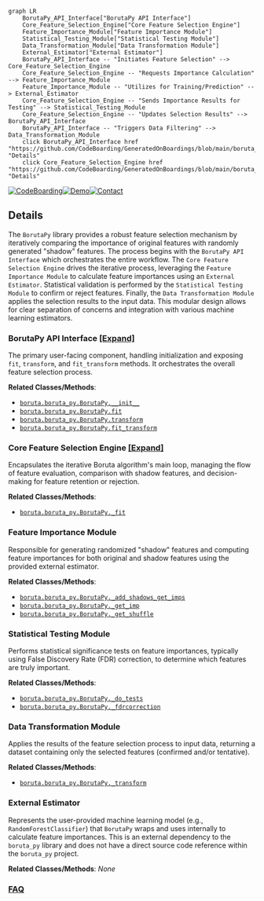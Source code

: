 ```mermaid
graph LR
    BorutaPy_API_Interface["BorutaPy API Interface"]
    Core_Feature_Selection_Engine["Core Feature Selection Engine"]
    Feature_Importance_Module["Feature Importance Module"]
    Statistical_Testing_Module["Statistical Testing Module"]
    Data_Transformation_Module["Data Transformation Module"]
    External_Estimator["External Estimator"]
    BorutaPy_API_Interface -- "Initiates Feature Selection" --> Core_Feature_Selection_Engine
    Core_Feature_Selection_Engine -- "Requests Importance Calculation" --> Feature_Importance_Module
    Feature_Importance_Module -- "Utilizes for Training/Prediction" --> External_Estimator
    Core_Feature_Selection_Engine -- "Sends Importance Results for Testing" --> Statistical_Testing_Module
    Core_Feature_Selection_Engine -- "Updates Selection Results" --> BorutaPy_API_Interface
    BorutaPy_API_Interface -- "Triggers Data Filtering" --> Data_Transformation_Module
    click BorutaPy_API_Interface href "https://github.com/CodeBoarding/GeneratedOnBoardings/blob/main/boruta_py/BorutaPy_API_Interface.md" "Details"
    click Core_Feature_Selection_Engine href "https://github.com/CodeBoarding/GeneratedOnBoardings/blob/main/boruta_py/Core_Feature_Selection_Engine.md" "Details"
```

[![CodeBoarding](https://img.shields.io/badge/Generated%20by-CodeBoarding-9cf?style=flat-square)](https://github.com/CodeBoarding/GeneratedOnBoardings)[![Demo](https://img.shields.io/badge/Try%20our-Demo-blue?style=flat-square)](https://www.codeboarding.org/demo)[![Contact](https://img.shields.io/badge/Contact%20us%20-%20contact@codeboarding.org-lightgrey?style=flat-square)](mailto:contact@codeboarding.org)

## Details

The `BorutaPy` library provides a robust feature selection mechanism by iteratively comparing the importance of original features with randomly generated "shadow" features. The process begins with the `BorutaPy API Interface` which orchestrates the entire workflow. The `Core Feature Selection Engine` drives the iterative process, leveraging the `Feature Importance Module` to calculate feature importances using an `External Estimator`. Statistical validation is performed by the `Statistical Testing Module` to confirm or reject features. Finally, the `Data Transformation Module` applies the selection results to the input data. This modular design allows for clear separation of concerns and integration with various machine learning estimators.

### BorutaPy API Interface [[Expand]](./BorutaPy_API_Interface.md)
The primary user-facing component, handling initialization and exposing `fit`, `transform`, and `fit_transform` methods. It orchestrates the overall feature selection process.


**Related Classes/Methods**:

- <a href="https://github.com/scikit-learn-contrib/boruta_py/blob/master/boruta/boruta_py.py" target="_blank" rel="noopener noreferrer">`boruta.boruta_py.BorutaPy.__init__`</a>
- <a href="https://github.com/scikit-learn-contrib/boruta_py/blob/master/boruta/boruta_py.py" target="_blank" rel="noopener noreferrer">`boruta.boruta_py.BorutaPy.fit`</a>
- <a href="https://github.com/scikit-learn-contrib/boruta_py/blob/master/boruta/boruta_py.py" target="_blank" rel="noopener noreferrer">`boruta.boruta_py.BorutaPy.transform`</a>
- <a href="https://github.com/scikit-learn-contrib/boruta_py/blob/master/boruta/boruta_py.py" target="_blank" rel="noopener noreferrer">`boruta.boruta_py.BorutaPy.fit_transform`</a>


### Core Feature Selection Engine [[Expand]](./Core_Feature_Selection_Engine.md)
Encapsulates the iterative Boruta algorithm's main loop, managing the flow of feature evaluation, comparison with shadow features, and decision-making for feature retention or rejection.


**Related Classes/Methods**:

- <a href="https://github.com/scikit-learn-contrib/boruta_py/blob/master/boruta/boruta_py.py" target="_blank" rel="noopener noreferrer">`boruta.boruta_py.BorutaPy._fit`</a>


### Feature Importance Module
Responsible for generating randomized "shadow" features and computing feature importances for both original and shadow features using the provided external estimator.


**Related Classes/Methods**:

- <a href="https://github.com/scikit-learn-contrib/boruta_py/blob/master/boruta/boruta_py.py" target="_blank" rel="noopener noreferrer">`boruta.boruta_py.BorutaPy._add_shadows_get_imps`</a>
- <a href="https://github.com/scikit-learn-contrib/boruta_py/blob/master/boruta/boruta_py.py" target="_blank" rel="noopener noreferrer">`boruta.boruta_py.BorutaPy._get_imp`</a>
- <a href="https://github.com/scikit-learn-contrib/boruta_py/blob/master/boruta/boruta_py.py" target="_blank" rel="noopener noreferrer">`boruta.boruta_py.BorutaPy._get_shuffle`</a>


### Statistical Testing Module
Performs statistical significance tests on feature importances, typically using False Discovery Rate (FDR) correction, to determine which features are truly important.


**Related Classes/Methods**:

- <a href="https://github.com/scikit-learn-contrib/boruta_py/blob/master/boruta/boruta_py.py" target="_blank" rel="noopener noreferrer">`boruta.boruta_py.BorutaPy._do_tests`</a>
- <a href="https://github.com/scikit-learn-contrib/boruta_py/blob/master/boruta/boruta_py.py" target="_blank" rel="noopener noreferrer">`boruta.boruta_py.BorutaPy._fdrcorrection`</a>


### Data Transformation Module
Applies the results of the feature selection process to input data, returning a dataset containing only the selected features (confirmed and/or tentative).


**Related Classes/Methods**:

- <a href="https://github.com/scikit-learn-contrib/boruta_py/blob/master/boruta/boruta_py.py" target="_blank" rel="noopener noreferrer">`boruta.boruta_py.BorutaPy._transform`</a>


### External Estimator
Represents the user-provided machine learning model (e.g., `RandomForestClassifier`) that `BorutaPy` wraps and uses internally to calculate feature importances. This is an external dependency to the `boruta_py` library and does not have a direct source code reference within the `boruta_py` project.


**Related Classes/Methods**: _None_



### [FAQ](https://github.com/CodeBoarding/GeneratedOnBoardings/tree/main?tab=readme-ov-file#faq)